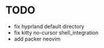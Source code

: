 # TODO

- fix hyprland default directory
- fix kitty no-cursor shell_integration
- add packer neovim

